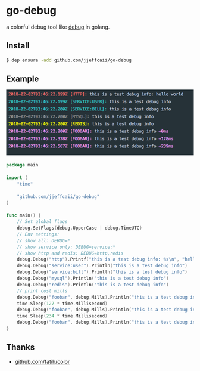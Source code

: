 # go-debug

a colorful debug tool like [debug](https://github.com/visionmedia/debug) in golang.

## Install

```bash
$ dep ensure -add github.com/jjeffcaii/go-debug
```

## Example
![screen_shot](screen_shot.png "screen_shot.png")

```go
package main

import (
	"time"

	"github.com/jjeffcaii/go-debug"
)

func main() {
	// Set global flags
	debug.SetFlags(debug.UpperCase | debug.TimeUTC)
	// Env settings:
	// show all: DEBUG=*
	// show service only: DEBUG=service:*
	// show http and redis: DEBUG=http,redis
	debug.Debug("http").Printf("this is a test debug info: %s\n", "hello world")
	debug.Debug("service:user").Println("this is a test debug info")
	debug.Debug("service:bill").Println("this is a test debug info")
	debug.Debug("mysql").Println("this is a test debug info")
	debug.Debug("redis").Println("this is a test debug info")
	// print cost mills
	debug.Debug("foobar", debug.Mills).Println("this is a test debug info")
	time.Sleep(127 * time.Millisecond)
	debug.Debug("foobar", debug.Mills).Println("this is a test debug info")
	time.Sleep(234 * time.Millisecond)
	debug.Debug("foobar", debug.Mills).Println("this is a test debug info")
}

```


## Thanks
- [github.com/fatih/color](https://github.com/fatih/color)

